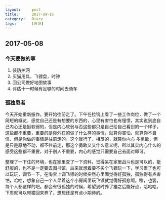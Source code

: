 ```yaml
---
layout:     post
title:      2017-09-16
category:   Diary
tags:		[日记]
---
```

## 2017-05-08
### 今天要做的事
1. 装防护网
2. 买猫用具，飞镖盘，时钟
3. 回公司做好地图故事
4. 评估十一时候有足够的时间去骑车

### 孤独患者
今天开始重新振作，要开始往前走了。下午在拉钩上看了一些工作岗位，做了一个简短的概览，感觉自己还是有想要的东西的，心里有害怕也有憧憬，其实说到底自己内心还是挺软弱的，但是内心软弱与否这些都只是自己给自己看到的一个样子，这些都不重要，重要的是你外在的做了什么样的事情，就算你害怕，就算你不自信，但是你做的事情是往前走的，这个就行了，相反的，就算你内心 多勇敢，但是只是原地不动，都不往前走，那这个勇敢又又什么意义呢，所以其实内心什么的感受这些都不重要，对于别人不重要，内心的感觉只需要自己去面对即可。

整理了一下住的环境，也在家里查了一下资料，觉得呆在家里战斗也是可以的，挺舒服的，也不是一定要去图书馆，后来就想着要不买个飞镖玩一下，学习累了也可以玩玩，调节一下，在淘宝上调飞镖的时候突然心里面觉得好孤独，孤独得有点害怕，哈哈，想象自己一个人呆着这个小房间里玩飞镖就觉得好孤悲啊，唉，也罢，每个人都这样的吧。都会有很孤独的时候，希望到时养了猫之后能好点，哈哈哈。下周就可以带猫回来养了，想想还是有点小期待的。
